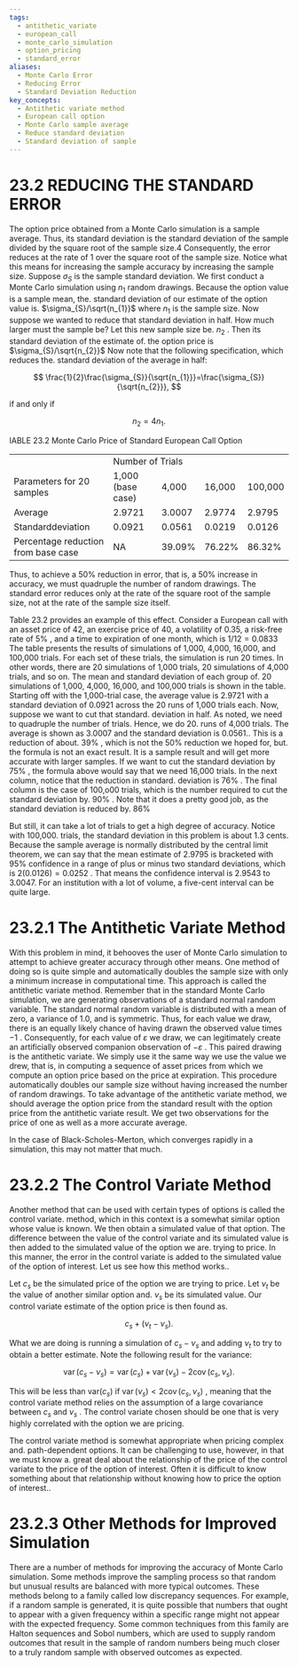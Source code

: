 ```yaml
---
tags:
  - antithetic_variate
  - european_call
  - monte_carlo_simulation
  - option_pricing
  - standard_error
aliases:
  - Monte Carlo Error
  - Reducing Error
  - Standard Deviation Reduction
key_concepts:
  - Antithetic variate method
  - European call option
  - Monte Carlo sample average
  - Reduce standard deviation
  - Standard deviation of sample
---
```


# 23.2 REDUCING THE STANDARD ERROR

The option price obtained from a Monte Carlo simulation is a sample average. Thus, its standard deviation is the standard deviation of the sample divided by the square root of the sample size.4 Consequently, the error reduces at the rate of 1 over the square root of the sample size. Notice what this means for increasing the sample accuracy by increasing the sample size. Suppose $\sigma_{S}$ is the sample standard deviation. We first conduct a Monte Carlo simulation using $n_{1}$ random drawings. Because the option value is a sample mean, the. standard deviation of our estimate of the option value is. $\sigma_{S}/\sqrt{n_{1}}$ where $n_{1}$ is the sample size. Now suppose we wanted to reduce that standard deviation in half. How much larger must the sample be? Let this new sample size be. $n_{2}$ . Then its standard deviation of the estimate of. the option price is $\sigma_{S}/\sqrt{n_{2}}$ Now note that the following specification, which reduces the. standard deviation of the average in half:

$$
\frac{1}{2}\frac{\sigma_{S}}{\sqrt{n_{1}}}=\frac{\sigma_{S}}{\sqrt{n_{2}}},
$$

if and only if

$$
n_{2}=4n_{1}.
$$

IABLE 23.2 Monte Carlo Price of Standard European Call Option


<html><body><table><tr><td></td><td colspan="4">Number of Trials</td></tr><tr><td>Parameters for 20 samples</td><td>1,000 (base case)</td><td>4,000</td><td>16,000</td><td>100,000</td></tr><tr><td>Average</td><td>2.9721</td><td>3.0007</td><td>2.9774</td><td>2.9795</td></tr><tr><td>Standarddeviation</td><td>0.0921</td><td>0.0561</td><td>0.0219</td><td>0.0126</td></tr><tr><td>Percentage reduction from base case</td><td>NA</td><td>39.09%</td><td>76.22%</td><td>86.32%</td></tr></table></body></html>

Thus, to achieve a $50\%$ reduction in error, that is, a $50\%$ increase in accuracy, we must quadruple the number of random drawings. The standard error reduces only at the rate of the square root of the sample size, not at the rate of the sample size itself.

Table 23.2 provides an example of this effect. Consider a European call with an asset price of 42, an exercise price of 40, a volatility of 0.35, a risk-free rate of $5\%$ , and a time to expiration of one month, which is $1/12=0.0833$ The table presents the results of simulations of 1,000, 4,000, 16,000, and 100,000 trials. For each set of these trials, the simulation is run 20 times. In other words, there are 20 simulations of 1,000 trials, 20 simulations of 4,000 trials, and so on. The mean and standard deviation of each group of. 20 simulations of 1,000, 4,000, 16,000, and 100,000 trials is shown in the table. Starting off with the 1,000-trial case, the average value is 2.9721 with a standard deviation of 0.0921 across the 20 runs of 1,000 trials each. Now, suppose we want to cut that standard. deviation in half. As noted, we need to quadruple the number of trials. Hence, we do 20. runs of 4,000 trials. The average is shown as 3.0007 and the standard deviation is 0.0561.. This is a reduction of about. $39\%$ , which is not the $50\%$ reduction we hoped for, but. the formula is not an exact result. It is a sample result and will get more accurate with larger samples. If we want to cut the standard deviation by $75\%$ , the formula above would say that we need 16,000 trials. In the next column, notice that the reduction in standard. deviation is $76\%$ . The final column is the case of 100,o00 trials, which is the number required to cut the standard deviation by. $90\%$ . Note that it does a pretty good job, as the standard deviation is reduced by. $86\%$

But still, it can take a lot of trials to get a high degree of accuracy. Notice with 100,000. trials, the standard deviation in this problem is about 1.3 cents. Because the sample average is normally distributed by the central limit theorem, we can say that the mean estimate of 2.9795 is bracketed with $95\%$ confidence in a range of plus or minus two standard deviations, which is $2(0.0126)=0.0252$ . That means the confidence interval is 2.9543 to 3.0047. For an institution with a lot of volume, a five-cent interval can be quite large.

# 23.2.1 The Antithetic Variate Method

With this problem in mind, it behooves the user of Monte Carlo simulation to attempt to achieve greater accuracy through other means. One method of doing so is quite simple and automatically doubles the sample size with only a minimum increase in computational time. This approach is called the antithetic variate method. Remember that in the standard Monte Carlo simulation, we are generating observations of a standard normal random variable. The standard normal random variable is distributed with a mean of zero, a variance of 1.0, and is symmetric. Thus, for each value we draw, there is an equally likely chance of having drawn the observed value times $-1$ . Consequently, for each value of $\varepsilon$ we draw, we can legitimately create an artificially observed companion observation of $-\varepsilon$ . This paired drawing is the antithetic variate. We simply use it the same way we use the value we drew, that is, in computing a sequence of asset prices from which we compute an option price based on the price at expiration. This procedure automatically doubles our sample size without having increased the number of random drawings. To take advantage of the antithetic variate method, we should average the option price from the standard result with the option price from the antithetic variate result. We get two observations for the price of one as well as a more accurate average.

In the case of Black-Scholes-Merton, which converges rapidly in a simulation, this may not matter that much.

# 23.2.2 The Control Variate Method

Another method that can be used with certain types of options is called the control variate. method, which in this context is a somewhat similar option whose value is known. We then obtain a simulated value of that option. The difference between the value of the control variate and its simulated value is then added to the simulated value of the option we are. trying to price. In this manner, the error in the control variate is added to the simulated value of the option of interest. Let us see how this method works..

Let $c_{s}$ be the simulated price of the option we are trying to price. Let $\nu_{t}$ be the value of another similar option and. $\nu_{s}$ be its simulated value. Our control variate estimate of the option price is then found as.

$$
c_{s}+(\nu_{t}-\nu_{s}).
$$

What we are doing is running a simulation of $c_{s}-\nu_{s}$ and adding $\nu_{t}$ to try to obtain a better estimate. Note the following result for the variance:

$$
\operatorname{var}(c_{s}-\nu_{s})=\operatorname{var}(c_{s})+\operatorname{var}(\nu_{s})-2\operatorname{cov}(c_{s},\nu_{s}).
$$

This will be less than $\mathrm{var}(c_{s})$ if $\operatorname{var}(\nu_{s})<2\operatorname{cov}(c_{s},\nu_{s})$ , meaning that the control variate method relies on the assumption of a large covariance between $c_{s}$ and $\nu_{s}$ . The control variate chosen should be one that is very highly correlated with the option we are pricing.

The control variate method is somewhat appropriate when pricing complex and. path-dependent options. It can be challenging to use, however, in that we must know a. great deal about the relationship of the price of the control variate to the price of the option of interest. Often it is difficult to know something about that relationship without knowing how to price the option of interest..

# 23.2.3 Other Methods for Improved Simulation

There are a number of methods for improving the accuracy of Monte Carlo simulation. Some methods improve the sampling process so that random but unusual results are balanced with more typical outcomes. These methods belong to a family called low discrepancy sequences. For example, if a random sample is generated, it is quite possible that numbers that ought to appear with a given frequency within a specific range might not appear with the expected frequency. Some common techniques from this family are Halton sequences and Sobol numbers, which are used to supply random outcomes that result in the sample of random numbers being much closer to a truly random sample with observed outcomes as expected.
